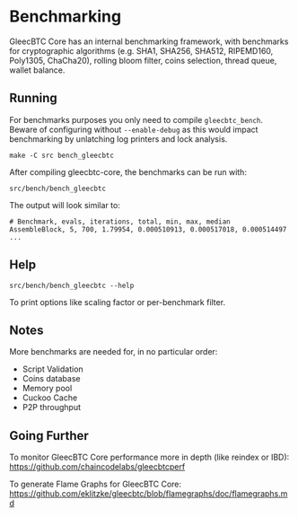 Benchmarking
============

GleecBTC Core has an internal benchmarking framework, with benchmarks
for cryptographic algorithms (e.g. SHA1, SHA256, SHA512, RIPEMD160, Poly1305, ChaCha20), rolling bloom filter, coins selection,
thread queue, wallet balance.

Running
---------------------

For benchmarks purposes you only need to compile `gleecbtc_bench`. Beware of configuring without `--enable-debug` as this would impact
benchmarking by unlatching log printers and lock analysis.

    make -C src bench_gleecbtc

After compiling gleecbtc-core, the benchmarks can be run with:

    src/bench/bench_gleecbtc

The output will look similar to:
```
# Benchmark, evals, iterations, total, min, max, median
AssembleBlock, 5, 700, 1.79954, 0.000510913, 0.000517018, 0.000514497
...
```

Help
---------------------

    src/bench/bench_gleecbtc --help

To print options like scaling factor or per-benchmark filter.

Notes
---------------------
More benchmarks are needed for, in no particular order:
- Script Validation
- Coins database
- Memory pool
- Cuckoo Cache
- P2P throughput

Going Further
--------------------

To monitor GleecBTC Core performance more in depth (like reindex or IBD): https://github.com/chaincodelabs/gleecbtcperf

To generate Flame Graphs for GleecBTC Core: https://github.com/eklitzke/gleecbtc/blob/flamegraphs/doc/flamegraphs.md
